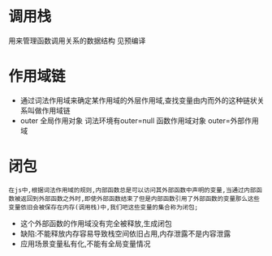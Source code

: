 # 调用栈
用来管理函数调用关系的数据结构
见预编译

# 作用域链
  - 通过词法作用域来确定某作用域的外层作用域,查找变量由内而外的这种链状关系叫做作用域链
  - outer
    全局作用对象 词法环境有outer=null
    函数作用域对象 outer=外部作用域

# 闭包
    在js中,根据词法作用域的规则,内部函数总是可以访问其外部函数中声明的变量,当通过内部函数被返回到外部函数之外时,即使外部函数结束了但是内部函数引用了外部函数的变量那么这些变量依旧会被保存在内存(调用栈)中,我们吧这些变量的集合称为闭包;
 - 这个外部函数的作用域没有完全被释放,生成闭包
 - 缺陷:不能释放内存容易导致栈空间依旧占用,内存泄露不是内容泄露
 - 应用场景变量私有化,不能有全局变量情况